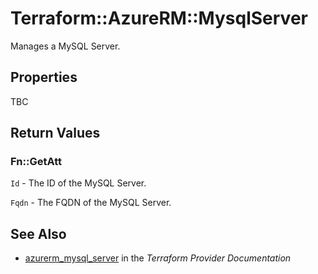 # Terraform::AzureRM::MysqlServer

Manages a MySQL Server.

## Properties

TBC

## Return Values

### Fn::GetAtt

`Id` - The ID of the MySQL Server.

`Fqdn` - The FQDN of the MySQL Server.

## See Also

* [azurerm_mysql_server](https://www.terraform.io/docs/providers/azurerm/r/mysql_server.html) in the _Terraform Provider Documentation_